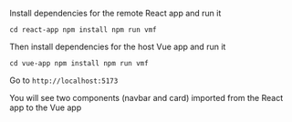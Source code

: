 Install dependencies for the remote React app and run it

``
cd react-app
npm install
npm run vmf
``

Then install dependencies for the host Vue app and run it

``
cd vue-app
npm install
npm run vmf
``

Go to ``http://localhost:5173``

You will see two components (navbar and card) imported from the React app to the Vue app
